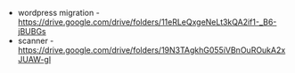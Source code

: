 - wordpress migration - https://drive.google.com/drive/folders/11eRLeQxgeNeLt3kQA2if1-_B6-jBUBGs
- scanner - https://drive.google.com/drive/folders/19N3TAgkhG055iVBnOuROukA2xJUAW-gl
